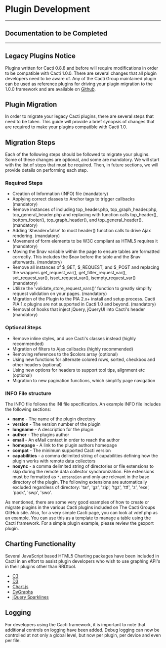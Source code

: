 # Plugin Development

-----------------------------------

## Documentation to be Completed

-----------------------------------

## Legacy Plugins Notice

Plugins written for Cacti 0.8.8 and before will require modifications in order
to be compatible with Cacti 1.0.0.  There are several changes that all plugin
developers need to be aware of. Any of the Cacti Group maintained plugin can be
used as reference plugins for driving your plugin migration to the 1.0.0
framework and are available on [Github](https://github.com/Cacti/).

## Plugin Migration

In order to migrate your legacy Cacti plugins, there are several steps that
need to be taken.  This guide will provide a brief synopsis of changes that are
required to make your plugins compatible with Cacti 1.0.

## Migration Steps

Each of the following steps should be followed to migrate your plugins.  Some
of these changes are optional, and some are mandatory.  We will start with the
list of steps that must be required.  Then, in future sections, we will provide
details on performing each step.

### Required Steps

- Creation of Information (INFO) file (mandatory)
- Applying correct classes to Anchor tags to trigger callbacks (mandatory)
- Remove instances of including top_header.php, top_graph_header.php,
  top_general_header.php and replacing with function calls top_header(),
  bottom_footer(), top_graph_header(), and top_general_header(). (mandatory)
- Adding '&header=false' to most header() function calls to drive Ajax
  rendering. (mandatory)
- Movement of form elements to be W3C compliant as HTML5 requires it (mandatory)
- Moving the $nav variable within the page to ensure tables are formatted
  correctly.  This includes the $nav before the table and the $nav afterwards.
  (mandatory)
- Remove all instances of $_GET, $_REQUEST, and $_POST and replacing the
  wrappers get_request_var(), get_filter_request_var(), set_request_var(),
  isset_request_var(), isempty_request_var() (mandatory)
- Utilize the 'validate_store_request_vars()' function to greatly simplify
  request validation on your pages. (mandatory)
- Migration of the Plugin to the PIA 2.x+ install and setup process.  Cacti PIA
  1.x plugins are not supported in Cacti 1.0 and beyond. (mandatory)
- Removal of hooks that inject jQuery, jQueryUI into Cacti's header (mandatory)

### Optional Steps

- Remove inline styles, and use Cacti's classes instead (highly recommended)
- Migration of filters to Ajax callbacks (highly recommended)
- Removing references to the $colors array (optional)
- Using new functions for alternate colored rows, sorted, checkbox and other
  headers (optional)
- Using new options for headers to support tool tips, alignment etc (optional)
- Migration to new pagination functions, which simplify page navigation

### INFO File structure

The INFO file follows the INI file specification.  An example INFO file
includes the following sections:

- **name** - The name of the plugin directory
- **version** - The version number of the plugin
- **longname** - A description for the plugin
- **author** - The plugins author
- **email** - An eMail contact in order to reach the author
- **homepage** - A link to the plugin authors homepage
- **compat** - The minimum supported Cacti version
- **capabilities** - a comma delimited string of capabilities defining how the
  plugin works with remote data collectors
- **nosync** - a comma delimited string of directories or file extensions to
  skip during the remote data collector synchronization.  File extensions must be
  formatted as `*.extension` and only are relevant in the base directory of the
  plugin.  The following extensions are automatically excluded regardless of
  directory: 'tar', 'gz', 'zip', 'tgz', 'ttf', 'z', 'exe', 'pack', 'swp', 'swo'.

As mentioned, there are some very good examples of how to create or migrate
plugins in the various Cacti plugins included on The Cacti Groups GitHub site.
Also, for a very simple Cacti page, you can look at vdef.php as an example.
You can use this as a template to manage a table using the Cacti framework.
For a simple plugin example, please review the gexport plugin.

## Charting Functionality

Several JavaScript based HTML5 Charting packages have been included in Cacti in
an effort to assist plugin developers who wish to use graphing API's in their
plugins other than RRDtool.

- [C3](http://c3js.org/)
- [D3](https://d3js.org/)
- [Chart.js](http://www.chartjs.org/)
- [DyGraphs](http://dygraphs.com/)
- [jQuery Sparklines](http://omnipotent.net/jquery.sparkline/)

## Logging

For developers using the Cacti framework, it is important to note that
additional controls on logging have been added.  Debug logging can now be
controlled at not only a global level, but now per plugin, per device and even
per file.
